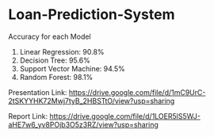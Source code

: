 # Loan-Prediction-System

Accuracy for each Model
1) Linear Regression: 90.8%
2) Decision Tree: 95.6%
3) Support Vector Machine: 94.5%
4) Random Forest: 98.1%

Presentation Link: https://drive.google.com/file/d/1mC9UrC-2tSKYYHK72Mwj7tyB_2HBSTtO/view?usp=sharing

Report Link: https://drive.google.com/file/d/1LOER5lS5WJ-aHE7w6_yv8POjb3O5z3RZ/view?usp=sharing
